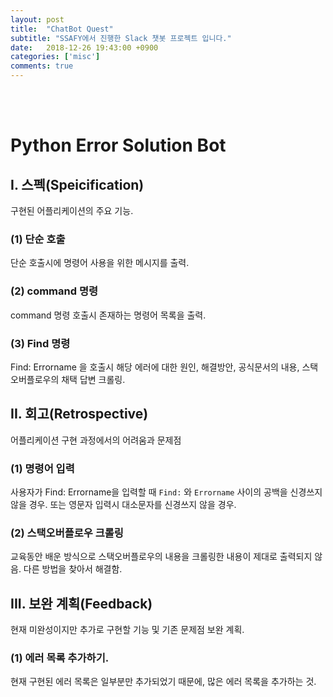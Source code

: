 ```yaml
---
layout: post
title:  "ChatBot Quest"
subtitle: "SSAFY에서 진행한 Slack 챗봇 프로젝트 입니다."
date:   2018-12-26 19:43:00 +0900
categories: ['misc']
comments: true
---
```


<br/><br/>
# Python Error Solution Bot

## I. 스펙(Speicification)
구현된 어플리케이션의 주요 기능.

### (1) 단순 호출
단순 호출시에 명령어 사용을 위한 메시지를 출력.

### (2) command 명령
command 명령 호출시 존재하는 명령어 목록을 출력.

### (3) Find 명령
Find: Errorname 을 호출시 해당 에러에 대한 원인, 해결방안, 공식문서의 내용, 스택오버플로우의 채택 답변 크롤링.

## II. 회고(Retrospective)
어플리케이션 구현 과정에서의 어려움과 문제점

### (1) 명령어 입력
사용자가 Find: Errorname을 입력할 때 `Find:` 와 `Errorname` 사이의 공백을 신경쓰지 않을 경우.
또는 영문자 입력시 대소문자를 신경쓰지 않을 경우.

### (2) 스택오버플로우 크롤링
교육동안 배운 방식으로 스택오버플로우의 내용을 크롤링한 내용이 제대로 출력되지 않음.
다른 방법을 찾아서 해결함.

## III. 보완 계획(Feedback)
현재 미완성이지만 추가로 구현할 기능 및 기존 문제점 보완 계획.

### (1) 에러 목록 추가하기.
현재 구현된 에러 목록은 일부분만 추가되었기 때문에, 많은 에러 목록을 추가하는 것.